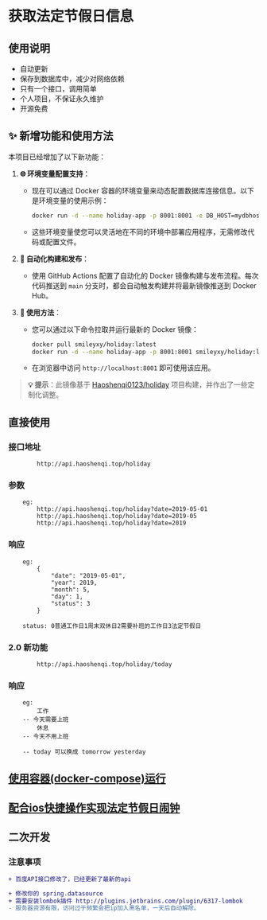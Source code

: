 # 获取法定节假日信息

## 使用说明

* 自动更新
* 保存到数据库中，减少对网络依赖
* 只有一个接口，调用简单
* 个人项目，不保证永久维护
* 开源免费

## ✨ 新增功能和使用方法

本项目已经增加了以下新功能：

1. **🌐 环境变量配置支持**：
   - 现在可以通过 Docker 容器的环境变量来动态配置数据库连接信息。以下是环境变量的使用示例：
     ```bash
     docker run -d --name holiday-app -p 8001:8001 -e DB_HOST=mydbhost -e DB_PORT=3306 -e DB_NAME=holidaydb -e DB_USERNAME=root -e DB_PASSWORD=secret smileyxy/holiday:latest
     ```
   - 这些环境变量使您可以灵活地在不同的环境中部署应用程序，无需修改代码或配置文件。

2. **🚀 自动化构建和发布**：
   - 使用 GitHub Actions 配置了自动化的 Docker 镜像构建与发布流程。每次代码推送到 `main` 分支时，都会自动触发构建并将最新镜像推送到 Docker Hub。

3. **📄 使用方法**：
   - 您可以通过以下命令拉取并运行最新的 Docker 镜像：
     ```bash
     docker pull smileyxy/holiday:latest
     docker run -d --name holiday-app -p 8001:8001 smileyxy/holiday:latest
     ```
   - 在浏览器中访问 `http://localhost:8001` 即可使用该应用。

> **💡 提示**：此镜像基于 [Haoshenqi0123/holiday](https://github.com/Haoshenqi0123/holiday) 项目构建，并作出了一些定制化调整。

## 直接使用

### 接口地址

            http://api.haoshenqi.top/holiday

### 参数

        eg:
            http://api.haoshenqi.top/holiday?date=2019-05-01
            http://api.haoshenqi.top/holiday?date=2019-05
            http://api.haoshenqi.top/holiday?date=2019

### 响应

        eg:
            {
                "date": "2019-05-01",
                "year": 2019,
                "month": 5,
                "day": 1,
                "status": 3
            }

        status: 0普通工作日1周末双休日2需要补班的工作日3法定节假日

### 2.0 新功能

            http://api.haoshenqi.top/holiday/today

### 响应

        eg:
            工作
        -- 今天需要上班
            休息
        -- 今天不用上班

        -- today 可以换成 tomorrow yesterday

## [使用容器(docker-compose)运行](https://github.com/Haoshenqi0123/holiday/wiki/%E4%BD%BF%E7%94%A8%E5%AE%B9%E5%99%A8%E8%BF%90%E8%A1%8C)

## [配合ios快捷操作实现法定节假日闹钟](https://github.com/Haoshenqi0123/holiday/wiki/%E6%94%AF%E6%8C%81IOS%E6%B3%95%E5%AE%9A%E8%8A%82%E5%81%87%E6%97%A5%E9%97%B9%E9%92%9F)



## 二次开发

### 注意事项

```diff 
+ 百度API接口修改了，已经更新了最新的api

+ 修改你的 spring.datasource
+ 需要安装lombok插件 http://plugins.jetbrains.com/plugin/6317-lombok
- 服务器资源有限，访问过于频繁会把ip加入黑名单，一天后自动解除。
``` 
